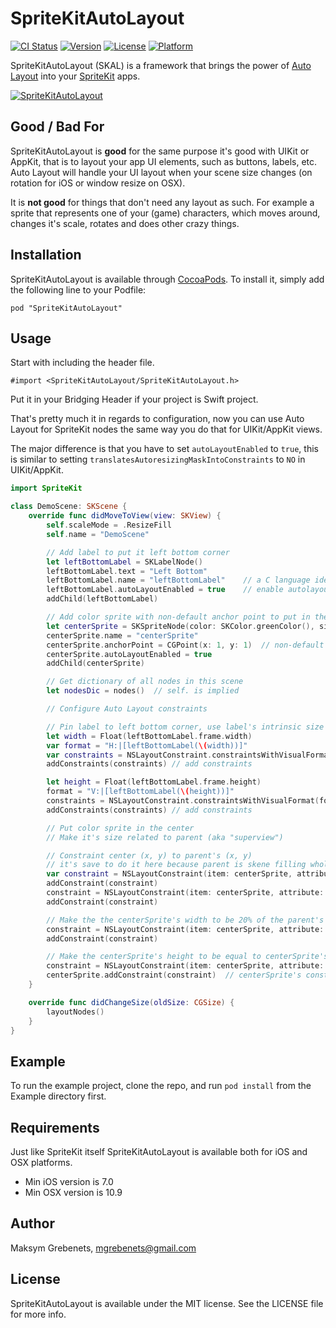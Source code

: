 # SpriteKitAutoLayout

[![CI Status](http://img.shields.io/travis/maksym.grebenets/SpriteKitAutoLayout.svg?style=flat)](https://travis-ci.org/maksym.grebenets/SpriteKitAutoLayout)
[![Version](https://img.shields.io/cocoapods/v/SpriteKitAutoLayout.svg?style=flat)](http://cocoadocs.org/docsets/SpriteKitAutoLayout)
[![License](https://img.shields.io/cocoapods/l/SpriteKitAutoLayout.svg?style=flat)](http://cocoadocs.org/docsets/SpriteKitAutoLayout)
[![Platform](https://img.shields.io/cocoapods/p/SpriteKitAutoLayout.svg?style=flat)](http://cocoadocs.org/docsets/SpriteKitAutoLayout)

SpriteKitAutoLayout (SKAL) is a framework that brings the power of [Auto Layout](https://developer.apple.com/library/ios/documentation/UserExperience/Conceptual/AutolayoutPG/Introduction/Introduction.html) into your [SpriteKit](https://developer.apple.com/library/ios/documentation/GraphicsAnimation/Conceptual/SpriteKit_PG/Introduction/Introduction.html) apps.

[![SpriteKitAutoLayout](http://img.youtube.com/vi/5BaXF5eCJp4/0.jpg)](http://www.youtube.com/watch?v=5BaXF5eCJp4)

## Good / Bad For
SpriteKitAutoLayout is **good** for the same purpose it's good with UIKit or AppKit, that is to layout your app UI elements, such as buttons, labels, etc. Auto Layout will handle your UI layout when your scene size changes (on rotation for iOS or window resize on OSX).

It is **not good** for things that don't need any layout as such. For example a sprite that represents one of your (game) characters, which moves around, changes it's scale, rotates and does other crazy things.

## Installation

SpriteKitAutoLayout is available through [CocoaPods](http://cocoapods.org). To install
it, simply add the following line to your Podfile:

    pod "SpriteKitAutoLayout"

## Usage

Start with including the header file.

    #import <SpriteKitAutoLayout/SpriteKitAutoLayout.h>

Put it in your Bridging Header if your project is Swift project.

That's pretty much it in regards to configuration, now you can use Auto Layout for SpriteKit nodes the same way you do that for UIKit/AppKit views.

The major difference is that you have to set `autoLayoutEnabled` to `true`, this is similar to setting `translatesAutoresizingMaskIntoConstraints` to `NO` in UIKit/AppKit.

```swift
import SpriteKit

class DemoScene: SKScene {
    override func didMoveToView(view: SKView) {
        self.scaleMode = .ResizeFill
        self.name = "DemoScene"

        // Add label to put it left bottom corner
        let leftBottomLabel = SKLabelNode()
        leftBottomLabel.text = "Left Bottom"
        leftBottomLabel.name = "leftBottomLabel"    // a C language identifier
        leftBottomLabel.autoLayoutEnabled = true    // enable autolayout for this node
        addChild(leftBottomLabel)

        // Add color sprite with non-default anchor point to put in the center
        let centerSprite = SKSpriteNode(color: SKColor.greenColor(), size: CGSizeZero)
        centerSprite.name = "centerSprite"
        centerSprite.anchorPoint = CGPoint(x: 1, y: 1)  // non-default anchor point
        centerSprite.autoLayoutEnabled = true
        addChild(centerSprite)

        // Get dictionary of all nodes in this scene
        let nodesDic = nodes()  // self. is implied

        // Configure Auto Layout constraints

        // Pin label to left bottom corner, use label's intrinsic size
        let width = Float(leftBottomLabel.frame.width)
        var format = "H:|[leftBottomLabel(\(width))]"
        var constraints = NSLayoutConstraint.constraintsWithVisualFormat(format, options: .DirectionLeadingToTrailing, metrics: nil, views: nodesDic)
        addConstraints(constraints) // add constraints

        let height = Float(leftBottomLabel.frame.height)
        format = "V:|[leftBottomLabel(\(height))]"
        constraints = NSLayoutConstraint.constraintsWithVisualFormat(format, options: .DirectionLeadingToTrailing, metrics: nil, views: nodesDic)
        addConstraints(constraints) // add constraints

        // Put color sprite in the center
        // Make it's size related to parent (aka "superview")

        // Constraint center (x, y) to parent's (x, y)
        // it's save to do it here because parent is skene filling whole SKView
        var constraint = NSLayoutConstraint(item: centerSprite, attribute: .CenterX, relatedBy: .Equal, toItem: self, attribute: .CenterX, multiplier: 1, constant: 0)
        addConstraint(constraint)
        constraint = NSLayoutConstraint(item: centerSprite, attribute: .CenterY, relatedBy: .Equal, toItem: self, attribute: .CenterY, multiplier: 1, constant: 0)
        addConstraint(constraint)

        // Make the the centerSprite's width to be 20% of the parent's width
        constraint = NSLayoutConstraint(item: centerSprite, attribute: .Width, relatedBy: .Equal, toItem: self, attribute: .Width, multiplier: 0.2, constant: 0)
        addConstraint(constraint)

        // Make the centerSprite's height to be equal to centerSprite's width
        constraint = NSLayoutConstraint(item: centerSprite, attribute: .Height, relatedBy: .Equal, toItem: centerSprite, attribute: .Height, multiplier: 1, constant: 0)
        centerSprite.addConstraint(constraint)  // centerSprite's constraint on itself
    }

    override func didChangeSize(oldSize: CGSize) {
        layoutNodes()
    }
}
```

## Example

To run the example project, clone the repo, and run `pod install` from the Example directory first.

## Requirements

Just like SpriteKit itself SpriteKitAutoLayout is available both for iOS and OSX platforms.

- Min iOS version is 7.0
- Min OSX version is 10.9

## Author

Maksym Grebenets, mgrebenets@gmail.com

## License

SpriteKitAutoLayout is available under the MIT license. See the LICENSE file for more info.


